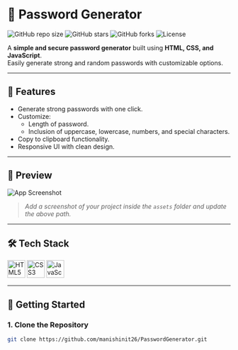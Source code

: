 # 🔐 Password Generator

![GitHub repo size](https://img.shields.io/github/repo-size/manishinit26/PasswordGenerator?color=blue&style=for-the-badge)
![GitHub stars](https://img.shields.io/github/stars/manishinit26/PasswordGenerator?style=for-the-badge)
![GitHub forks](https://img.shields.io/github/forks/manishinit26/PasswordGenerator?style=for-the-badge)
![License](https://img.shields.io/github/license/manishinit26/PasswordGenerator?style=for-the-badge)

A **simple and secure password generator** built using **HTML, CSS, and JavaScript**.  
Easily generate strong and random passwords with customizable options.

---

## 🚀 Features
- Generate strong passwords with one click.
- Customize:
  - Length of password.
  - Inclusion of uppercase, lowercase, numbers, and special characters.
- Copy to clipboard functionality.
- Responsive UI with clean design.

---

## 📸 Preview

![App Screenshot](assets/preview.png)

> *Add a screenshot of your project inside the `assets` folder and update the above path.*

---

## 🛠️ Tech Stack
<p align="left">
  <img src="https://cdn.jsdelivr.net/gh/devicons/devicon/icons/html5/html5-original.svg" alt="HTML5" width="40" height="40"/>
  <img src="https://cdn.jsdelivr.net/gh/devicons/devicon/icons/css3/css3-original.svg" alt="CSS3" width="40" height="40"/>
  <img src="https://cdn.jsdelivr.net/gh/devicons/devicon/icons/javascript/javascript-original.svg" alt="JavaScript" width="40" height="40"/>
</p>


---

## 🏃 Getting Started

### 1. Clone the Repository
```bash
git clone https://github.com/manishinit26/PasswordGenerator.git

